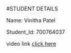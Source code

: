 #STUDENT DETAILS

Name: Vinitha Patel

Student_Id: 700764037

video link
[click here](https://drive.google.com/file/d/1Us03mkR1hDXoHOD9-UkywtLs-Grwerya/view?usp=sharing)
